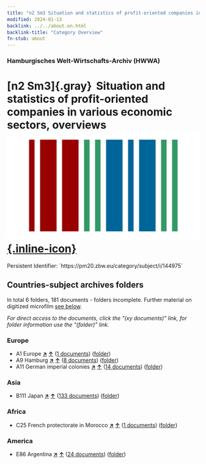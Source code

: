```yaml
---
title: "n2 Sm3 Situation and statistics of profit-oriented companies in various economic sectors, overviews"
modified: 2024-01-13
backlink: ../../about.en.html
backlink-title: "Category Overview"
fn-stub: about
---
```


### Hamburgisches Welt-Wirtschafts-Archiv (HWWA)

# [n2 Sm3]{.gray}&#8201; Situation and statistics of profit-oriented companies in various economic sectors, overviews &#160; [![Wikidata](/images/Wikidata-logo.svg "Wikidata"){.inline-icon}](http://www.wikidata.org/entity/Q104710415)

<div class="hint">Persistent Identifier: `https://pm20.zbw.eu/category/subject/i/144975`</div>







## Countries-subject archives folders







In total 6 folders, 181 documents - folders incomplete. Further material on digitized microfilm [see below](#filmsections).

_For direct access to the documents, click the "(xy documents)" link, for folder information use the "(folder)" link._



### Europe

- A1 Europe [**&nearr;**](../../../geo/i/140892/about.en.html "Europe (all folders)") [**&uarr;**](../../../geo/about.en.html#A1 "Country category system") (<a href="https://pm20.zbw.eu/iiifview/folder/sh/140892,144975" title="about: Europe : Situation and statistics of profit-oriented companies in various economic sectors, overviews" target="_blank">1 documents</a>) ([folder](../../../../folder/sh/1408xx/140892/1449xx/144975/about.en.html))
- A9 Hamburg [**&nearr;**](../../../geo/i/140905/about.en.html "Hamburg (all folders)") [**&uarr;**](../../../geo/about.en.html#A9 "Country category system") (<a href="https://pm20.zbw.eu/iiifview/folder/sh/140905,144975" title="about: Hamburg : Situation and statistics of profit-oriented companies in various economic sectors, overviews" target="_blank">8 documents</a>) ([folder](../../../../folder/sh/1409xx/140905/1449xx/144975/about.en.html))
- A11 German imperial colonies [**&nearr;**](../../../geo/i/140960/about.en.html "German imperial colonies (all folders)") [**&uarr;**](../../../geo/about.en.html#A11 "Country category system") (<a href="https://pm20.zbw.eu/iiifview/folder/sh/140960,144975" title="about: German imperial colonies : Situation and statistics of profit-oriented companies in various economic sectors, overviews" target="_blank">14 documents</a>) ([folder](../../../../folder/sh/1409xx/140960/1449xx/144975/about.en.html))

### Asia

- B111 Japan [**&nearr;**](../../../geo/i/141272/about.en.html "Japan (all folders)") [**&uarr;**](../../../geo/about.en.html#B111 "Country category system") (<a href="https://pm20.zbw.eu/iiifview/folder/sh/141272,144975" title="about: Japan : Situation and statistics of profit-oriented companies in various economic sectors, overviews" target="_blank">133 documents</a>) ([folder](../../../../folder/sh/1412xx/141272/1449xx/144975/about.en.html))

### Africa

- C25 French protectorate in Morocco [**&nearr;**](../../../geo/i/141358/about.en.html "French protectorate in Morocco (all folders)") [**&uarr;**](../../../geo/about.en.html#C25 "Country category system") (<a href="https://pm20.zbw.eu/iiifview/folder/sh/141358,144975" title="about: French protectorate in Morocco : Situation and statistics of profit-oriented companies in various economic sectors, overviews" target="_blank">1 documents</a>) ([folder](../../../../folder/sh/1413xx/141358/1449xx/144975/about.en.html))

### America

- E86 Argentina [**&nearr;**](../../../geo/i/141692/about.en.html "Argentina (all folders)") [**&uarr;**](../../../geo/about.en.html#E86 "Country category system") (<a href="https://pm20.zbw.eu/iiifview/folder/sh/141692,144975" title="about: Argentina : Situation and statistics of profit-oriented companies in various economic sectors, overviews" target="_blank">24 documents</a>) ([folder](../../../../folder/sh/1416xx/141692/1449xx/144975/about.en.html))



<a id="filmsections" />













